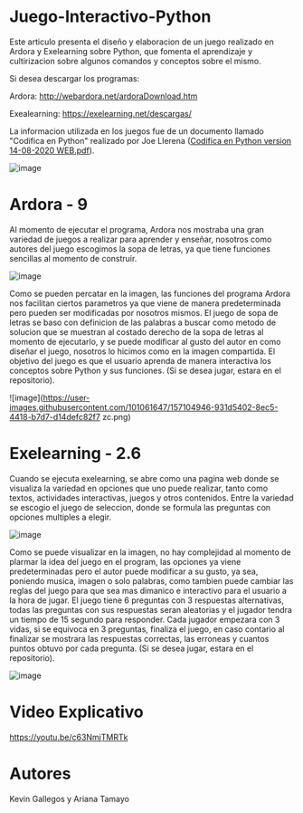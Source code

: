 # Juego-Interactivo-Python
Este articulo presenta el diseño y elaboracion de un juego realizado en Ardora y Exelearning sobre Python, que fomenta  el aprendizaje y cultirizacion sobre algunos comandos y conceptos sobre el mismo.

Si desea descargar los programas:

Ardora: http://webardora.net/ardoraDownload.htm

Exealearning: https://exelearning.net/descargas/

La informacion utilizada en los juegos fue de un documento llamado "Codifica en Python" realizado por Joe Llerena ([Codifica en Python version 14-08-2020 WEB.pdf](https://github.com/kgallegosm1/Juego-Interactivo-Python/files/8195071/Codifica.en.Python.version.14-08-2020.WEB.pdf)).

![image](https://user-images.githubusercontent.com/101061647/156974565-d6ece5ec-0214-4460-beb7-729d8eddb071.png)

# Ardora - 9

Al momento de  ejecutar el programa, Ardora nos mostraba una gran variedad de juegos a realizar para aprender y enseñar, nosotros como autores del juego escogimos la sopa de letras, ya que tiene funciones sencillas al momento de construir.

![image](https://user-images.githubusercontent.com/101061647/157079273-0419f4c9-5009-4b36-838f-ce0dd27d34a6.png)

Como se pueden percatar en la imagen, las funciones del programa Ardora nos facilitan ciertos parametros ya que viene de manera predeterminada pero pueden ser modificadas por nosotros mismos.
El juego de sopa de letras se baso con definicion de las palabras a buscar como metodo de solucion que se muestran al costado derecho de la sopa de letras al momento de ejecutarlo, y se puede modificar al gusto del autor en como diseñar el juego, nosotros lo hicimos como en la imagen compartida.
El objetivo del juego es que el usuario aprenda de manera interactiva los conceptos sobre Python y sus funciones. (Si  se desea jugar, estara en el repositorio).

![image](https://user-images.githubusercontent.com/101061647/157104946-931d5402-8ec5-4418-b7d7-d14defc82f7 zc.png)

# Exelearning - 2.6

Cuando se ejecuta exelearning, se abre como una pagina web donde se visualiza la variedad en opciones que uno puede realizar, tanto como textos, actividades interactivas, juegos y otros contenidos. Entre la variedad se escogio el juego de seleccion, donde se formula las preguntas con opciones multiples a elegir.

![image](https://user-images.githubusercontent.com/101061647/157107600-6c433bd2-f3d0-4165-8bea-fb033e4a2201.png)

Como se puede visualizar en la imagen, no hay complejidad al momento de plarmar la idea del juego en el program, las opciones ya viene predeterminadas pero el autor puede modificar a su gusto, ya sea, poniendo musica, imagen o solo palabras, como tambien puede cambiar las reglas del juego para que sea mas dimanico e interactivo para el usuario a la hora de jugar.
El juego tiene 6 preguntas con 3 respuestas alternativas, todas las preguntas con sus respuestas seran aleatorias y el jugador tendra un tiempo de 15 segundo para responder. Cada jugador empezara con 3 vidas, si se equivoca en 3 preguntas, finaliza el juego, en caso contario al finalizar se mostrara las respuestas correctas, las erroneas y cuantos puntos obtuvo por cada pregunta. (Si se desea jugar, estara en el repositorio).

![image](https://user-images.githubusercontent.com/101061647/157111837-28a2ebd1-ebaf-49ff-8f87-c37b5b7680c1.png)

# Video Explicativo
https://youtu.be/c63NmjTMRTk

# Autores
Kevin Gallegos y Ariana Tamayo
